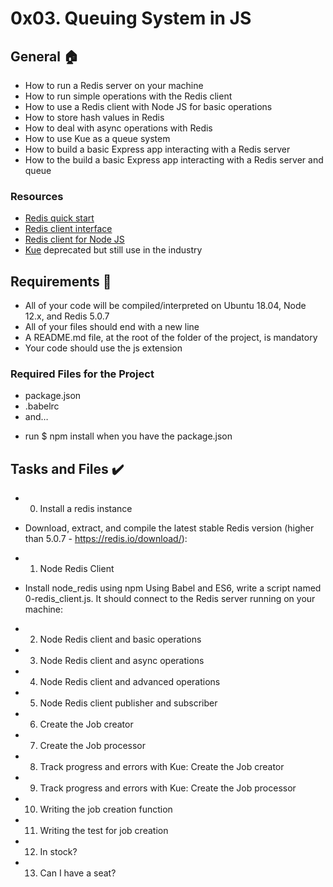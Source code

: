 # 0x03. Queuing System in JS

## General :house:
* How to run a Redis server on your machine
* How to run simple operations with the Redis client
* How to use a Redis client with Node JS for basic operations
* How to store hash values in Redis
* How to deal with async operations with Redis
* How to use Kue as a queue system
* How to build a basic Express app interacting with a Redis server
* How to the build a basic Express app interacting with a Redis server and queue
### Resources
* [Redis quick start](https://redis.io/docs/getting-started/)
* [Redis client interface](https://redis.io/docs/manual/cli/)
* [Redis client for Node JS](https://github.com/redis/node-redis)
* [Kue](https://github.com/Automattic/kue) deprecated but still use in the industry

## Requirements :page_with_curl:
* All of your code will be compiled/interpreted on Ubuntu 18.04, Node 12.x, and Redis 5.0.7
* All of your files should end with a new line
* A README.md file, at the root of the folder of the project, is mandatory
* Your code should use the js extension
### Required Files for the Project
* package.json
* .babelrc
* and…
- run $ npm install when you have the package.json

## Tasks and Files :heavy_check_mark:
* 0. Install a redis instance
- Download, extract, and compile the latest stable Redis version (higher than 5.0.7 - https://redis.io/download/):
* 1. Node Redis Client
- Install node_redis using npm
Using Babel and ES6, write a script named 0-redis_client.js. It should connect to the Redis server running on your machine:
* 2. Node Redis client and basic operations
* 3. Node Redis client and async operations
* 4. Node Redis client and advanced operations
* 5. Node Redis client publisher and subscriber
* 6. Create the Job creator
* 7. Create the Job processor
* 8. Track progress and errors with Kue: Create the Job creator
* 9. Track progress and errors with Kue: Create the Job processor
* 10. Writing the job creation function
* 11. Writing the test for job creation
* 12. In stock?
* 13. Can I have a seat?

